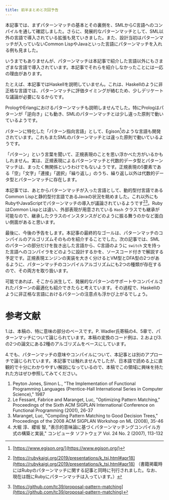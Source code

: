 ```yaml
---
title: 前半まとめと次回予告
---
```


本記事では、まずパターンマッチの基本とその裏側を、SMLからC言語へのコンパイルを通して確認しました。さらに、発展的なパターンマッチとして、SML以外の言語で導入されている拡張も見ていきました。また、設計当初はパターンマッチが入っていないCommon LispやJavaといった言語にパターンマッチを入れる例も見ました。

いうまでもありませんが、パターンマッチは本記事で紹介した言語以外にもさまざまな言語で導入されています。本記事でそれらを紹介しなかったことには一応の理由があります。

たとえば、本記事ではHaskellを説明していません。これは、Haskellのように非正格な言語では、パターンマッチに評価タイミングが絡むため、少しデリケートな議論が必要になるからです。

PrologやErlangにおけるパターンマッチも説明しませんでした。特にPrologはパターンが「逆向き」にも動き、SMLのパターンマッチとは少し違った原則で動いているようです。

パターンに特化した「パターン指向言語」として、Egison[^egison]のような言語も開発されています。これもまたSMLのパターンマッチとは違った原則で動いているようです。

[^egison]: [https://www.egison.org/](https://www.egison.org/)

「パターン」という言葉を聞いて、正規表現のことを思い浮かべた方がいるかもしれません。実は、正規表現によるパターンマッチと代数的データ型とパターンマッチは、まったく無関係というわけでもないようです。正規表現の5要素である「空」「文字」「連接」「選択」「繰り返し」のうち、繰り返し以外は代数的データ型とパターンマッチに存在します。

本記事では、あとからパターンマッチが入った言語として、動的型付言語であるCommon Lispと静的型付言語であるJavaの状況を眺めました。これ以外にもRubyやJavaScriptでパターンマッチの導入が議論されているようです[^pattern-ruby][^pattern-js]。RubyはCommon Lispとは違い、外部表現が用意されている `Hash` クラスでも継承が可能なので、継承したクラスのインスタンスがどのように振る舞うのかなど面白い側面があると思います。

[^pattern-ruby]: [https://rubykaigi.org/2019/presentations/k_tsj.html#apr18](https://rubykaigi.org/2019/presentations/k_tsj.html#apr18) （書籍掲載時にはRubyのパターンマッチに関する記事と同時に刊行されました。なお、現在は既にRubyにパターンマッチは入っています。）
[^pattern-js]: [https://github.com/tc39/proposal-pattern-matching](https://github.com/tc39/proposal-pattern-matching)

最後に、今後の予告をします。本記事の最終的なゴールは、パターンマッチのコンパイルのアルゴリズムそのものを紹介することでした。次の記事では、SMLのパターンの部分だけを抜き出した言語から、C言語のように `switch` 文を持った言語へのコンパイラをどのように設計するかを、ソースコード付きで解説する予定です。正規表現エンジンの実装を大きく分けるとVM型とDFA型の2つがあるように、パターンマッチのコンパイルアルゴリズムにも2つの種類が存在するので、その両方を取り扱います。

可能であれば、そこから派生して、発展的なパターンのサポートやコンパイルされたパターンの最適化も紹介できたらと考えています。その過程で、Haskellのように非正格な言語におけるパターンの注意点も浮かび上がるでしょう。


# 参考文献

1.は、本稿の、特に意味の部分のベースです。P. Wadler氏寄稿の4、5章で、パターンマッチについて論じられています。本稿の変換のコード例は、2.および3.の2つの論文にある2種のアルゴリズムをベースにしています。

4.でも、パターンマッチの意味やコンパイルについて、本記事とは別のアプローチで論じられています。本記事では触れませんでしたが、日本語で読める上に直観的で十分にわかりやすい解説になっているので、本稿でこの領域に興味を持たれた方はぜひ参照してみてください。


1. Peyton Jones, Simon L., "The Implementation of Functional Programming Languages (Prentice-Hall International Series in Computer Science)," 1987
2. Le Fessant, Fabrice and Maranget, Luc, "Optimizing Pattern Matching," Proceedings of the Sixth ACM SIGPLAN International Conference on Functional Programming (2001), 26-37
3. Maranget, Luc, "Compiling Pattern Matching to Good Decision Trees," Proceedings of the 2008 ACM SIGPLAN Workshop on ML (2008), 35-46
4. 大堀 淳、纓坂 智, "表示的意味論に基づくパターンマッチングコンパイル方式の構築と実装," コンピュータ ソフトウェア Vol. 24 No. 2 (2007), 113-132

